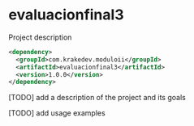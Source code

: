 # evaluacionfinal3

Project description

```xml
<dependency>
  <groupId>com.krakedev.moduloii</groupId>
  <artifactId>evaluacionfinal3</artifactId>
  <version>1.0.0</version>
</dependency>
```


[TODO] add a description of the project and its goals



[TODO] add usage examples

